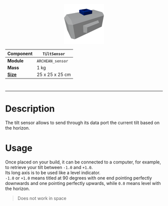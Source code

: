 <p align="center">
  <img src="TiltSensor.png" />
</p>

|Component|`TiltSensor`|
|---|---|
|**Module**|`ARCHEAN_sensor`|
|**Mass**|1 kg|
|[**Size**](# "Based on the component's occupancy in a fixed 25cm grid.")|25 x 25 x 25 cm|
#
---

# Description
The tilt sensor allows to send through its data port the current tilt based on the horizon.

# Usage
Once placed on your build, it can be connected to a computer, for example, to retrieve your tilt between `-1.0` and `+1.0`.  
Its long axis is to be used like a level indicator.  
`-1.0` or `+1.0` means titled at 90 degrees with one end pointing perfectly downwards and one pointing perfectly upwards, while `0.0` means level with the horizon.

> Does not work in space
